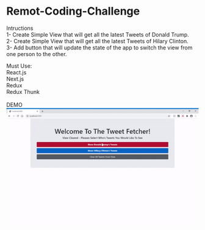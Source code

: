 # Remot-Coding-Challenge

Intructions </br>
1- Create Simple View that will get all the latest Tweets of Donald Trump.</br>
2- Create Simple View that will get all the latest Tweets of Hilary Clinton.</br>
3- Add button that will update the state of the app to switch the view from one person to the other.</br>

Must Use:</br>
React.js</br>
Next.js</br>
Redux</br>
Redux Thunk</br>
</br>
DEMO
![Remot Coding Challenge Demo](demo/demo.gif)
